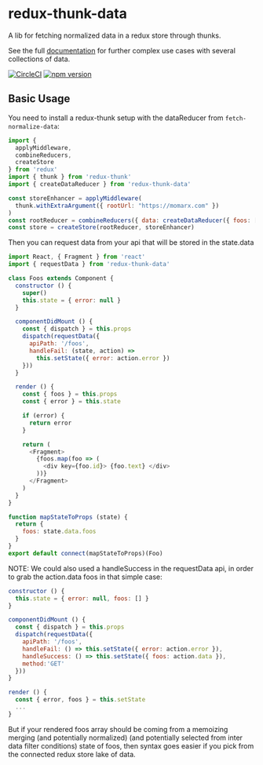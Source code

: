 # redux-thunk-data

A lib for fetching normalized data in a redux store through thunks.

See the full [documentation](https://redux-thunk-data.netlify.com) for further complex use cases with several collections of data.

[![CircleCI](https://circleci.com/gh/betagouv/redux-thunk-data/tree/master.svg?style=svg)](https://circleci.com/gh/betagouv/redux-thunk-data/tree/master)
[![npm version](https://img.shields.io/npm/v/redux-thunk-data.svg?style=flat-square)](https://npmjs.org/package/redux-thunk-data)

## Basic Usage

You need to install a redux-thunk setup with the dataReducer from `fetch-normalize-data`:

```javascript
import {
  applyMiddleware,
  combineReducers,
  createStore
} from 'redux'
import { thunk } from 'redux-thunk'
import { createDataReducer } from 'redux-thunk-data'

const storeEnhancer = applyMiddleware(
  thunk.withExtraArgument({ rootUrl: "https://momarx.com" })
)
const rootReducer = combineReducers({ data: createDataReducer({ foos: [] }) })
const store = createStore(rootReducer, storeEnhancer)
```

Then you can request data from your api that will be stored
in the state.data

```javascript
import React, { Fragment } from 'react'
import { requestData } from 'redux-thunk-data'

class Foos extends Component {
  constructor () {
    super()
    this.state = { error: null }
  }

  componentDidMount () {
    const { dispatch } = this.props
    dispatch(requestData({
      apiPath: '/foos',
      handleFail: (state, action) =>
        this.setState({ error: action.error })
    }))
  }

  render () {
    const { foos } = this.props
    const { error } = this.state

    if (error) {
      return error
    }

    return (
      <Fragment>
        {foos.map(foo => (
          <div key={foo.id}> {foo.text} </div>
        ))}
      </Fragment>
    )
  }
}

function mapStateToProps (state) {
  return {
    foos: state.data.foos
  }
}
export default connect(mapStateToProps)(Foo)
```

NOTE: We could also used a handleSuccess in the requestData api, in order to grab the action.data foos in that simple case:

```javascript
constructor () {
  this.state = { error: null, foos: [] }
}

componentDidMount () {
  const { dispatch } = this.props
  dispatch(requestData({
    apiPath: '/foos',
    handleFail: () => this.setState({ error: action.error }),
    handleSuccess: () => this.setState({ foos: action.data }),
    method:'GET'
  }))
}

render () {
  const { error, foos } = this.setState
  ...
}
```

But if your rendered foos array should be coming from a memoizing merging (and potentially normalized) (and potentially selected from inter data filter conditions) state of foos, then syntax goes easier if you pick from the connected redux store lake of data.
